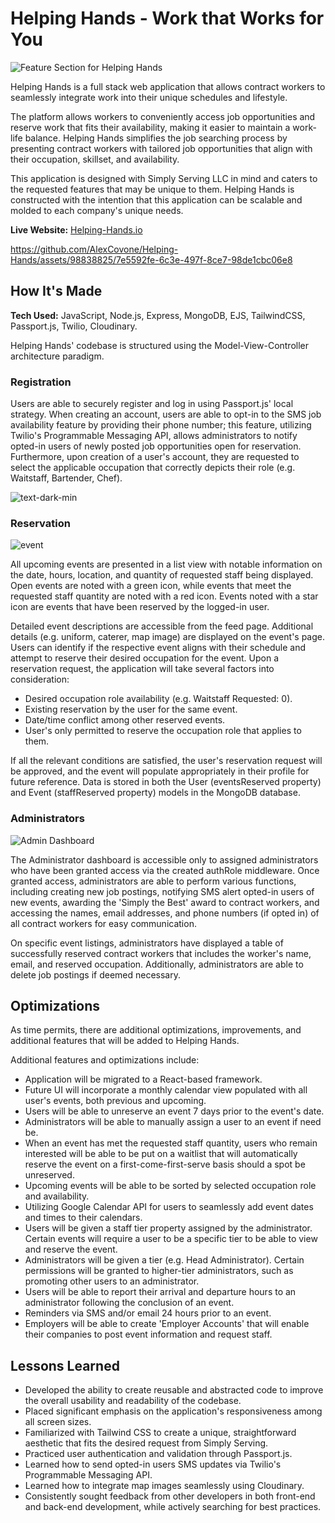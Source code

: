 # Helping Hands - Work that Works for You

![Feature Section for Helping Hands](https://user-images.githubusercontent.com/98838825/232606962-a94066b6-c7e1-4ec9-8847-c1a15aad8eb7.png)

Helping Hands is a full stack web application that allows contract workers to seamlessly integrate work into their unique schedules and lifestyle. 

The platform allows workers to conveniently access job opportunities and reserve work that fits their availability, making it easier to maintain a work-life balance. Helping Hands simplifies the job searching process by presenting contract workers with tailored job opportunities that align with their occupation, skillset, and availability. 

This application is designed with Simply Serving LLC in mind and caters to the requested features that may be unique to them. Helping Hands is constructed with the intention that this application can be scalable and molded to each company's unique needs.

**Live Website:** [Helping-Hands.io](https://www.helping-hands.io/)

https://github.com/AlexCovone/Helping-Hands/assets/98838825/7e5592fe-6c3e-497f-8ce7-98de1cbc06e8

## How It's Made

**Tech Used:** JavaScript, Node.js, Express, MongoDB, EJS, TailwindCSS, Passport.js, Twilio, Cloudinary.

Helping Hands' codebase is structured using the Model-View-Controller architecture paradigm. 

### **Registration** 

Users are able to securely register and log in using Passport.js' local strategy. When creating an account, users are able to opt-in to the SMS job availability feature by providing their phone number; this feature, utilizing Twilio's Programmable Messaging API, allows administrators to notify opted-in users of newly posted job opportunities open for reservation. Furthermore, upon creation of a user's account, they are requested to select the applicable occupation that correctly depicts their role (e.g. Waitstaff, Bartender, Chef).

![text-dark-min](https://github.com/AlexCovone/Helping-Hands/assets/98838825/d302ee77-6a45-45a5-935d-669745b7da69)

### **Reservation**

![event](https://github.com/AlexCovone/Helping-Hands/assets/98838825/3fd745b9-b91c-4fd0-8fc8-42ef249725f9)

All upcoming events are presented in a list view with notable information on the date, hours, location, and quantity of requested staff being displayed. Open events are noted with a green icon, while events that meet the requested staff quantity are noted with a red icon. Events noted with a star icon are events that have been reserved by the logged-in user.

Detailed event descriptions are accessible from the feed page. Additional details (e.g. uniform, caterer, map image) are displayed on the event's page. Users can identify if the respective event aligns with their schedule and attempt to reserve their desired occupation for the event. Upon a reservation request, the application will take several factors into consideration:

* Desired occupation role availability (e.g. Waitstaff Requested: 0).
* Existing reservation by the user for the same event.
* Date/time conflict among other reserved events.
* User's only permitted to reserve the occupation role that applies to them.

If all the relevant conditions are satisfied, the user's reservation request will be approved, and the event will populate appropriately in their profile for future reference. Data is stored in both the User (eventsReserved property) and Event (staffReserved property) models in the MongoDB database.

### **Administrators**

![Admin Dashboard](https://github.com/AlexCovone/Helping-Hands/assets/98838825/e863f36a-15cb-46c0-83ce-0b15a099af38)

The Administrator dashboard is accessible only to assigned administrators who have been granted access via the created authRole middleware. Once granted access, administrators are able to perform various functions, including creating new job postings, notifying SMS alert opted-in users of new events, awarding the 'Simply the Best' award to contract workers, and accessing the names, email addresses, and phone numbers (if opted in) of all contract workers for easy communication.

On specific event listings, administrators have displayed a table of successfully reserved contract workers that includes the worker's name, email, and reserved occupation. Additionally, administrators are able to delete job postings if deemed necessary. 

## Optimizations
As time permits, there are additional optimizations, improvements, and additional features that will be added to Helping Hands. 

Additional features and optimizations include:

* Application will be migrated to a React-based framework.
* Future UI will incorporate a monthly calendar view populated with all user's events, both previous and upcoming.
* Users will be able to unreserve an event 7 days prior to the event's date.
* Administrators will be able to manually assign a user to an event if need be.
* When an event has met the requested staff quantity, users who remain interested will be able to be put on a waitlist that will automatically reserve the event on a first-come-first-serve basis should a spot be unreserved.
* Upcoming events will be able to be sorted by selected occupation role and availability.
* Utilizing Google Calendar API for users to seamlessly add event dates and times to their calendars.
* Users will be given a staff tier property assigned by the administrator. Certain events will require a user to be a specific tier to be able to view and reserve the event.
* Administrators will be given a tier (e.g. Head Administrator). Certain permissions will be granted to higher-tier administrators, such as promoting other users to an administrator.
* Users will be able to report their arrival and departure hours to an administrator following the conclusion of an event.
* Reminders via SMS and/or email 24 hours prior to an event.
* Employers will be able to create 'Employer Accounts' that will enable their companies to post event information and request staff.

## Lessons Learned
* Developed the ability to create reusable and abstracted code to improve the overall usability and readability of the codebase.
* Placed significant emphasis on the application's responsiveness among all screen sizes.
* Familiarized with Tailwind CSS to create a unique, straightforward aesthetic that fits the desired request from Simply Serving.
* Practiced user authentication and validation through Passport.js.
* Learned how to send opted-in users SMS updates via Twilio's Programmable Messaging API.
* Learned how to integrate map images seamlessly using Cloudinary.
* Consistently sought feedback from other developers in both front-end and back-end development, while actively searching for best practices.
